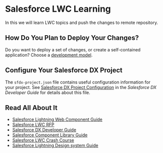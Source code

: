 # Salesforce LWC Learning

In this we will learn LWC topics and push the changes to remote repository.

## How Do You Plan to Deploy Your Changes?

Do you want to deploy a set of changes, or create a self-contained application? Choose a [development model](https://developer.salesforce.com/tools/vscode/en/user-guide/development-models).

## Configure Your Salesforce DX Project

The `sfdx-project.json` file contains useful configuration information for your project. See [Salesforce DX Project Configuration](https://developer.salesforce.com/docs/atlas.en-us.sfdx_dev.meta/sfdx_dev/sfdx_dev_ws_config.htm) in the _Salesforce DX Developer Guide_ for details about this file.

## Read All About It

- [Salesforce Lightning Web Component Guide](https://developer.salesforce.com/docs/platform/lwc/guide)
- [Salesforce LWC RFP](https://rfcs.lwc.dev/rfcs/lwc/)
- [Salesforce DX Developer Guide](https://developer.salesforce.com/docs/atlas.en-us.sfdx_dev.meta/sfdx_dev/sfdx_dev_intro.htm)
- [Salesforce Component Library Guide](https://developer.salesforce.com/docs/component-library/overview/components)
- [Salesforce LWC Crash Course](https://www.salesforcelightningweb.com/)
- [Salesforce Lightning Design system Guide](https://www.lightningdesignsystem.com/)
